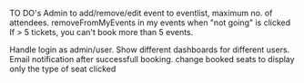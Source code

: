 TO DO's
Admin to add/remove/edit event to eventlist, maximum no. of attendees.
removeFromMyEvents in my events when "not going" is clicked
If > 5 tickets, you can't book more than 5 events.

<!-- setShowNavbar to false when hamburger is clicked -->

Handle login as admin/user.
Show different dashboards for different users.
Email notification after successfull booking.
change booked seats to display only the type of seat clicked

